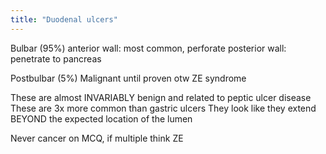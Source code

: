 ```yaml
---
title: "Duodenal ulcers"
---
```

Bulbar (95%)
 anterior wall: most common, 
 perforate
 posterior wall: penetrate to pancreas

Postbulbar (5%)
 Malignant until proven otw
 ZE syndrome

These are almost INVARIABLY benign and related to peptic ulcer disease
These are 3x more common than gastric ulcers
They look like they extend BEYOND the expected location of the lumen

Never cancer on MCQ, if multiple think ZE

